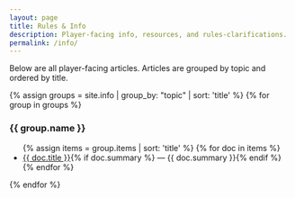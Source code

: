 ```yaml
---
layout: page
title: Rules & Info
description: Player-facing info, resources, and rules-clarifications.
permalink: /info/
---
```


Below are all player-facing articles. Articles are grouped by topic and ordered by title.

{% assign groups = site.info | group_by: "topic" | sort: 'title' %}
{% for group in groups %}
<h3>{{ group.name }}</h3>
<ul>
{% assign items = group.items | sort: 'title' %}
{% for doc in items %}
  <li><a href="{{ doc.url | relative_url }}">{{ doc.title }}</a>{% if doc.summary %} — {{ doc.summary }}{% endif %}</li>
{% endfor %}
</ul>
{% endfor %}